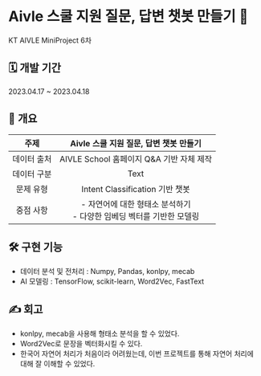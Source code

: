 # Aivle 스쿨 지원 질문, 답변 챗봇 만들기 🤖

KT AIVLE MiniProject 6차

## **🗓 개발 기간**

2023.04.17 ~ 2023.04.18

## **📑 개요**
|주제|Aivle 스쿨 지원 질문, 답변 챗봇 만들기|
|:---:|:---:|
|데이터 출처|AIVLE School 홈페이지 Q&A 기반 자체 제작|
|데이터 구분|Text|
|문제 유형|Intent Classification 기반 챗봇|
|중점 사항|- 자연어에 대한 형태소 분석하기 <br> - 다양한 임베딩 벡터를 기반한 모델링|

## **🛠 구현 기능**
- 데이터 분석 및 전처리 : Numpy, Pandas, konlpy, mecab
- AI 모델링 : TensorFlow, scikit-learn, Word2Vec, FastText

## **✍ 회고**
- konlpy, mecab을 사용해 형태소 분석을 할 수 있었다.
- Word2Vec로 문장을 벡터화시킬 수 있다.
- 한국어 자연어 처리가 처음이라 어려웠는데, 이번 프로젝트를 통해 자연어 처리에 대해 잘 이해할 수 있었다. 
